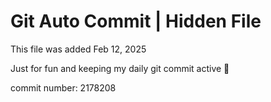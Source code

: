 # Git Auto Commit | Hidden File

This file was added Feb 12, 2025

Just for fun and keeping my daily git commit active 🤪

commit number: 2178208
